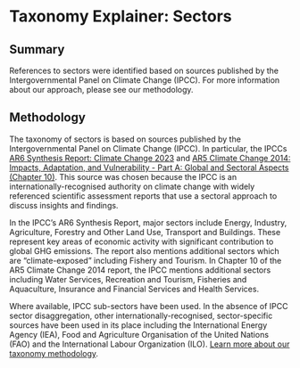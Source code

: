 # Taxonomy Explainer: Sectors

## Summary

References to sectors were identified based on sources published by the Intergovernmental Panel on Climate Change (IPCC). For more information about our approach, please see our methodology.

## Methodology

The taxonomy of sectors is based on sources published by the Intergovernmental Panel on Climate Change (IPCC). In particular, the IPCCs [AR6 Synthesis Report: Climate Change 2023](https://www.ipcc.ch/report/sixth-assessment-report-cycle/) and [AR5 Climate Change 2014: Impacts, Adaptation, and Vulnerability - Part A: Global and Sectoral Aspects (Chapter 10)](https://www.ipcc.ch/report/ar5/wg2/). This source was chosen because the IPCC is an internationally-recognised authority on climate change with widely referenced scientific assessment reports that use a sectoral approach to discuss insights and findings.

In the IPCC’s AR6 Synthesis Report, major sectors include Energy, Industry, Agriculture, Forestry and Other Land Use, Transport and Buildings. These represent key areas of economic activity with significant contribution to global GHG emissions. The report also mentions additional sectors which are “climate-exposed” including Fishery and Tourism. In Chapter 10 of the AR5 Climate Change 2014 report, the IPCC mentions additional sectors including Water Services, Recreation and Tourism, Fisheries and Aquaculture, Insurance and Financial Services and Health Services. 

Where available, IPCC sub-sectors have been used. In the absence of IPCC sector disaggregation, other internationally-recognised, sector-specific sources have been used in its place including the International Energy Agency (IEA), Food and Agriculture Organisation of the United Nations (FAO) and the International Labour Organization (ILO). [Learn more about our taxonomy methodology](../METHODOLOGY.md).